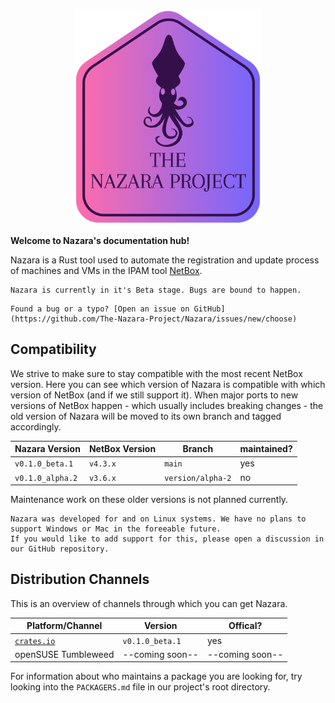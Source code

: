 <p align="center">
    <img src="assets/logo-no-background.png" alt="The Nazara Logo" style="width:60%; max-width:300px;" />
</p>

**Welcome to Nazara's documentation hub!**

Nazara is a Rust tool used to automate the registration and update process of machines and VMs in the
IPAM tool [NetBox](https://netboxlabs.com/docs/netbox/).

```admonish info
Nazara is currently in it's Beta stage. Bugs are bound to happen.
```

```admonish tip
Found a bug or a typo? [Open an issue on GitHub](https://github.com/The-Nazara-Project/Nazara/issues/new/choose)
```

## Compatibility

We strive to make sure to stay compatible with the most recent NetBox version. Here you can see which version
of Nazara is compatible with which version of NetBox (and if we still support it). When major ports to new
versions of NetBox happen - which usually includes breaking changes - the old version of Nazara will be moved
to its own branch and tagged accordingly.

|Nazara Version|NetBox Version|Branch|maintained?|
|-|-|-|-|
|`v0.1.0_beta.1`|`v4.3.x`|`main`|yes|
|`v0.1.0_alpha.2`|`v3.6.x`|`version/alpha-2`|no|

Maintenance work on these older versions is not planned currently.

```admonish warning
Nazara was developed for and on Linux systems. We have no plans to support Windows or Mac in the foreeable future.
If you would like to add support for this, please open a discussion in our GitHub repository.
```

## Distribution Channels

This is an overview of channels through which you can get Nazara.

|Platform/Channel|Version|Offical?|
|-|-|-|
|[`crates.io`](https://crates.io/crates/nazara)|`v0.1.0_beta.1`|yes|
|openSUSE Tumbleweed|--coming soon--|--coming soon--|

For information about who maintains a package you are looking for, try
looking into the `PACKAGERS.md` file in our project's root directory.
